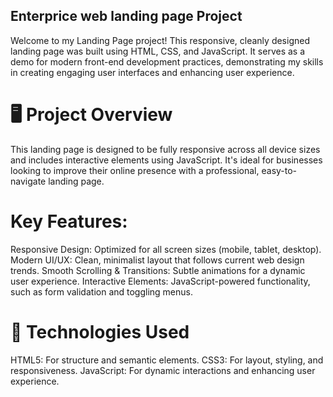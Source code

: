 ## Enterprice web landing page Project
Welcome to my Landing Page project! This responsive, cleanly designed landing page was built using HTML, CSS, and JavaScript. It serves as a demo for modern front-end development practices, demonstrating my skills in creating engaging user interfaces and enhancing user experience.

# 🖥️ Project Overview
This landing page is designed to be fully responsive across all device sizes and includes interactive elements using JavaScript. It's ideal for businesses looking to improve their online presence with a professional, easy-to-navigate landing page.

# Key Features:
Responsive Design: Optimized for all screen sizes (mobile, tablet, desktop).
Modern UI/UX: Clean, minimalist layout that follows current web design trends.
Smooth Scrolling & Transitions: Subtle animations for a dynamic user experience.
Interactive Elements: JavaScript-powered functionality, such as form validation and toggling menus.

# 🎨 Technologies Used
HTML5: For structure and semantic elements.
CSS3: For layout, styling, and responsiveness.
JavaScript: For dynamic interactions and enhancing user experience.
